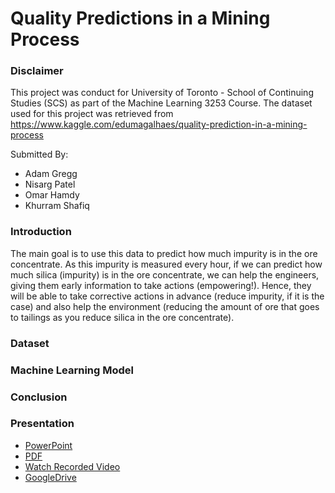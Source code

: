# Quality Predictions in a Mining Process
### Disclaimer
This project was conduct for University of Toronto - School of Continuing Studies (SCS) as part of the Machine Learning 3253 Course. The dataset used for this project was retrieved from https://www.kaggle.com/edumagalhaes/quality-prediction-in-a-mining-process

Submitted By:
 - Adam Gregg
 - Nisarg Patel
 - Omar Hamdy
 - Khurram Shafiq

### Introduction
The main goal is to use this data to predict how much impurity is in the ore concentrate. As this impurity is measured every hour, if we can predict how much silica (impurity) is in the ore concentrate, we can help the engineers, giving them early information to take actions (empowering!). Hence, they will be able to take corrective actions in advance (reduce impurity, if it is the case) and also help the environment (reducing the amount of ore that goes to tailings as you reduce silica in the ore concentrate).

### Dataset

### Machine Learning Model

### Conclusion

### Presentation
- [PowerPoint](https://github.com/nishp763/SCS-ML-3253---Final-Project/blob/master/presentation/Revised%20Final%20Presentation.ppsx)
- [PDF](https://github.com/nishp763/SCS-ML-3253---Final-Project/blob/master/Final%20Presentation_COPY.pdf)
- [Watch Recorded Video](https://github.com/nishp763/SCS-ML-3253---Final-Project/blob/master/Final%20Presentation%20Video.mp4)
- [GoogleDrive](https://drive.google.com/drive/folders/1ifrMKTualLm222UuDd08rrx23e8hT1DN?usp=sharing)
